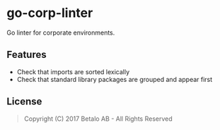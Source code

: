 # go-corp-linter

Go linter for corporate environments.


## Features

- Check that imports are sorted lexically
- Check that standard library packages are grouped and appear first


## License


> Copyright (C) 2017 Betalo AB - All Rights Reserved
